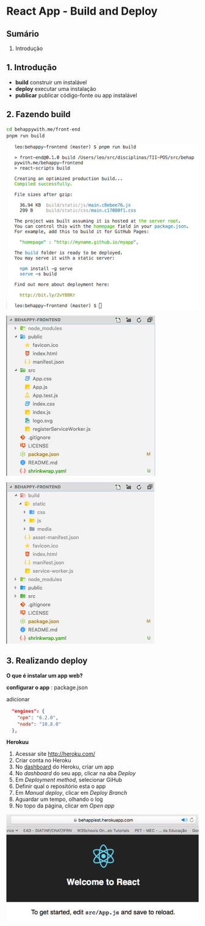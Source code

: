 # [](#header-1) React App - Build and Deploy


## [](#header-2) Sumário

1. Introdução


## [](#header-2) 1. Introdução

- **build** construir um instalável
- **deploy** executar uma instalação
- **publicar** publicar código-fonte ou app instalável


## [](#header-2) 2. Fazendo build

```sh
cd behappywith.me/front-end
pnpm run build
```
![Resultado após comando build](img/react-build-result.png)

![Antes de executar o build](img/react-build-before.png)

![Depois de executar o build](img/react-build-after.png)



## [](#header-2) 3. Realizando deploy

**O que é instalar um app web?**

**configurar o app** : package.json

adicionar
```json
  "engines": {
    "npm": "6.2.0",
    "node": "10.8.0"
  },
```

**Herokuu**

1. Acessar site http://heroku.com/
2. Criar conta no Heroku
3. No [dashboard](https://dashboard.heroku.com/apps) do Heroku, criar um app
4. No _dashboard_ do seu app, clicar na aba _Deploy_
5. Em _Deployment method_, selecionar GiHub
6. Definir qual o repositório esta o app
7. Em _Manual deploy_, clicar em _Deploy Branch_
8. Aguardar um tempo, olhando o log
9. No topo da página, clicar em _Open app_


![behappiest.herokuapp.com](img/react-deploy-heroku.png)